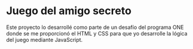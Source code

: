 # Juego del amigo secreto  
Este proyecto lo desarrollé como parte de un desafío del programa ONE donde se me proporcionó el HTML y CSS para que yo desarrolle la lógica del juego mediante JavaScript.
